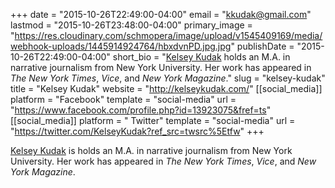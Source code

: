 +++
date = "2015-10-26T22:49:00-04:00"
email = "kkudak@gmail.com"
lastmod = "2015-10-26T23:48:00-04:00"
primary_image = "https://res.cloudinary.com/schmopera/image/upload/v1545409169/media/webhook-uploads/1445914924764/hbxdvnPD.jpg.jpg"
publishDate = "2015-10-26T22:49:00-04:00"
short_bio = "[Kelsey Kudak](http://kelseykudak.com/) holds an M.A. in narrative journalism from New York University. Her work has appeared in *The New York Times*, *Vice*, and *New York Magazine*."
slug = "kelsey-kudak"
title = "Kelsey Kudak"
website = "http://kelseykudak.com/"
[[social_media]]
platform = "Facebook"
template = "social-media"
url = "https://www.facebook.com/profile.php?id=13923075&fref=ts"
[[social_media]]
platform = " Twitter"
template = "social-media"
url = "https://twitter.com/KelseyKudak?ref_src=twsrc%5Etfw"
+++

[Kelsey Kudak](http://kelseykudak.com/) is holds an M.A. in narrative journalism from New York University. Her work has appeared in *The New York Times*, *Vice*, and *New York Magazine*.
